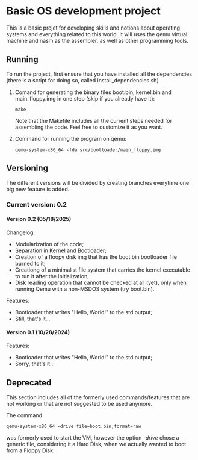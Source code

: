 # Basic OS development project

This is a basic projet for developing skills and notions about operating systems and everything related to this world. It will uses the qemu virtual machine and nasm as the assembler, as well as other programming tools.

## Running

To run the project, first ensure that you have installed all the dependencies (there is a script for doing so, called install_dependencies.sh)

1. Comand for generating the binary files boot.bin, kernel.bin and main_floppy.img in one step (skip if you already have it):

    ``` make ```

    Note that the Makefile includes all the current steps needed for assembling the code. Feel free to customize it as you want.

2. Command for running the program on qemu:

    ``` qemu-system-x86_64 -fda src/bootloader/main_floppy.img ```

## Versioning

The different versions will be divided by creating branches everytime one big new feature is added.

### Current version: 0.2

#### Version 0.2 (05/18/2025)

Changelog:

- Modularization of the code;
- Separation in Kernel and Bootloader;
- Creation of a floopy disk img that has the boot.bin bootloader file burned to it;
- Creationg of a minimalist file system that carries the kernel executable to run it after the initialization;
- Disk reading operation that cannot be checked at all (yet), only when running Qemu with a non-MSDOS system (try boot.bin).

Features:

- Bootloader that writes "Hello, World!" to the std output;
- Still, that's it...

#### Version 0.1 (10/28/2024)

Features:

- Bootloader that writes "Hello, World!" to the std output;
- Sorry, that's it...

## Deprecated

This section includes all of the formerly used commands/features that are not working or that are not suggested
to be used anymore.

The command

``` qemu-system-x86_64 -drive file=boot.bin,format=raw ```

was formerly used to start the VM, however the option *-drive* chose a generic file, considering it a Hard Disk, when
we actually wanted to boot from a Floppy Disk.
